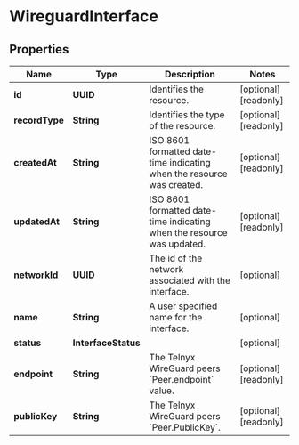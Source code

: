 

# WireguardInterface


## Properties

| Name | Type | Description | Notes |
|------------ | ------------- | ------------- | -------------|
|**id** | **UUID** | Identifies the resource. |  [optional] [readonly] |
|**recordType** | **String** | Identifies the type of the resource. |  [optional] [readonly] |
|**createdAt** | **String** | ISO 8601 formatted date-time indicating when the resource was created. |  [optional] [readonly] |
|**updatedAt** | **String** | ISO 8601 formatted date-time indicating when the resource was updated. |  [optional] [readonly] |
|**networkId** | **UUID** | The id of the network associated with the interface. |  [optional] |
|**name** | **String** | A user specified name for the interface. |  [optional] |
|**status** | **InterfaceStatus** |  |  [optional] |
|**endpoint** | **String** | The Telnyx WireGuard peers &#x60;Peer.endpoint&#x60; value. |  [optional] [readonly] |
|**publicKey** | **String** | The Telnyx WireGuard peers &#x60;Peer.PublicKey&#x60;. |  [optional] [readonly] |



